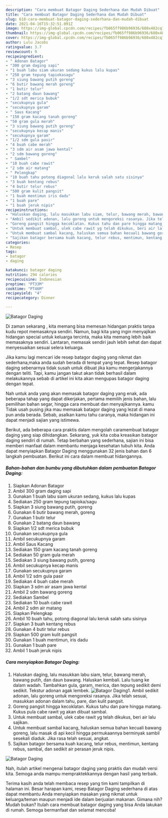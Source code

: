 ```yaml
---
description: "Cara membuat Batagor Daging Sederhana dan Mudah Dibuat"
title: "Cara membuat Batagor Daging Sederhana dan Mudah Dibuat"
slug: 618-cara-membuat-batagor-daging-sederhana-dan-mudah-dibuat
date: 2021-04-16T15:32:51.091Z
image: https://img-global.cpcdn.com/recipes/fb065ff986b96936/680x482cq70/batagor-daging-foto-resep-utama.jpg
thumbnail: https://img-global.cpcdn.com/recipes/fb065ff986b96936/680x482cq70/batagor-daging-foto-resep-utama.jpg
cover: https://img-global.cpcdn.com/recipes/fb065ff986b96936/680x482cq70/batagor-daging-foto-resep-utama.jpg
author: Lulu Jacobs
ratingvalue: 3.7
reviewcount: 9
recipeingredient:
- " Adonan Batagor"
- "300 gram daging sapi"
- "1 buah labu siam ukuran sedang kukus lalu kupas"
- "250 gram tepung tapiokasagu"
- "3 siung bawang putih goreng"
- "6 butir bawang merah goreng"
- "1 butir telur"
- "2 batang daun bawang"
- "1/2 sdt merica bubuk"
- "secukupnya gula"
- "secukupnya garam"
- " Saus Kacang"
- "150 gram kacang tanah goreng"
- "50 gram gula merah"
- "3 siung bawang putih goreng"
- "secukupnya kecap manis"
- "secukupnya garam"
- "1/2 sdm gula pasir"
- "4 buah cabe merah"
- "3 sdm air asam jawa kental"
- "2 sdm bawang goreng"
- " Sambel"
- "10 buah cabe rawit"
- "2 sdm air matang"
- " Pelengkap"
- "10 buah tahu potong diagonal lalu keruk salah satu sisinya"
- "3 buah kentang rebus"
- "4 butir telur rebus"
- "500 gram kulit pangsit"
- "1 buah mentimun iris dadu"
- "1 buah pare"
- "1 buah jeruk nipis"
recipeinstructions:
- "Haluskan daging, lalu masukkan labu siam, telur, bawang merah, bawang putih, dan daun bawang. Haluskan kembali. Lalu tuang ke dalam wadah. Tambahkan gula, garam, merica, dan tepung sedikit demi sedikit. Tekstur adonan agak lembek."
- "Ambil sedikit adonan, lalu goreng untuk mengoreksi rasanya. Jika telah sesuai, masukkan adonan dalam tahu, pare, dan kulit pangsit."
- "Goreng pangsit hingga kecoklatan. Kukus tahu dan pare hingga matang. Kukus pula cabe rawit yg akan dibuat sambal."
- "Untuk membuat sambal, ulek cabe rawit yg telah dikukus, beri air lalu sajikan."
- "Untuk membuat sambal kacang, haluskan semua bahan kecuali bawang goreng, lalu masak di api kecil hingga permukaannya berminyak sambil sesekali diaduk. Jika rasa telah sesuai, angkat."
- "Sajikan batagor bersama kuah kacang, telur rebus, mentimun, kentang rebus, sambal, dan sedikit air perasan jeruk nipis."
categories:
- Resep
tags:
- batagor
- daging

katakunci: batagor daging 
nutrition: 294 calories
recipecuisine: Indonesian
preptime: "PT33M"
cooktime: "PT46M"
recipeyield: "4"
recipecategory: Dinner

---
```



![Batagor Daging](https://img-global.cpcdn.com/recipes/fb065ff986b96936/680x482cq70/batagor-daging-foto-resep-utama.jpg)

Di zaman  sekarang , kita memang bisa memesan hidangan praktis tanpa kudu repot memasaknya sendiri. Namun, bagi kita yang ingin menyajikan hidangan special untuk keluarga tercinta, maka kita memang lebih baik memasaknya sendiri. Lantaran, memasak sendiri jauh lebih sehat dan dapat menyesuaikan sesuai selera keluarga.

Jika kamu lagi mencari ide resep batagor daging yang nikmat dan sederhana,maka anda sudah berada di tempat yang tepat. Resep batagor daging  sebenarnya tidak susah untuk dibuat jika kamu mengerjakannya dengan teliti. Tapi, kamu jangan takut akan tidak berhasil dalam melakukannya 
sebab di artikel ini kita akan mengupas batagor daging dengan tepat.  



Nah untuk anda yang akan memasak batagor daging yang enak, ada beberapa tahap yang dapat dikerjakan, pertama memilih jenis bahan, lalu pemilihan bahan segar, hingga cara membuat dan menyajikannya. kamu Tidak usah pusing jika mau memasak batagor daging yang lezat di mana pun anda berada. Sebab, asalkan kamu  tahu caranya, maka hidangan ini dapat menjadi sajian yang istimewa.

Berikut, ada beberapa cara praktis  dalam mengolah caramembuat batagor daging yang siap dihidangkan. Sekarang, yuk kita coba kreasikan batagor daging sendiri di rumah. Tetap berbahan yang sederhana, sajian ini bisa memberi manfaat dalam membantu menjaga kesehatan tubuh kita. Anda dapat menyiapkan Batagor Daging menggunakan 32 jenis bahan dan 6 langkah pembuatan. Berikut ini cara dalam membuat hidangannya.

<!--inarticleads1-->

##### Bahan-bahan dan bumbu yang dibutuhkan dalam pembuatan Batagor Daging:

1. Siapkan  Adonan Batagor
1. Ambil 300 gram daging sapi
1. Gunakan 1 buah labu siam ukuran sedang, kukus lalu kupas
1. Sediakan 250 gram tepung tapioka/sagu
1. Siapkan 3 siung bawang putih, goreng
1. Gunakan 6 butir bawang merah, goreng
1. Gunakan 1 butir telur
1. Gunakan 2 batang daun bawang
1. Siapkan 1/2 sdt merica bubuk
1. Gunakan secukupnya gula
1. Ambil secukupnya garam
1. Ambil  Saus Kacang
1. Sediakan 150 gram kacang tanah goreng
1. Sediakan 50 gram gula merah
1. Sediakan 3 siung bawang putih, goreng
1. Ambil secukupnya kecap manis
1. Gunakan secukupnya garam
1. Ambil 1/2 sdm gula pasir
1. Sediakan 4 buah cabe merah
1. Siapkan 3 sdm air asam jawa kental
1. Ambil 2 sdm bawang goreng
1. Sediakan  Sambel
1. Sediakan 10 buah cabe rawit
1. Ambil 2 sdm air matang
1. Siapkan  Pelengkap
1. Ambil 10 buah tahu, potong diagonal lalu keruk salah satu sisinya
1. Siapkan 3 buah kentang rebus
1. Gunakan 4 butir telur rebus
1. Siapkan 500 gram kulit pangsit
1. Gunakan 1 buah mentimun, iris dadu
1. Gunakan 1 buah pare
1. Ambil 1 buah jeruk nipis




<!--inarticleads2-->

##### Cara menyiapkan Batagor Daging:

1. Haluskan daging, lalu masukkan labu siam, telur, bawang merah, bawang putih, dan daun bawang. Haluskan kembali. Lalu tuang ke dalam wadah. Tambahkan gula, garam, merica, dan tepung sedikit demi sedikit. Tekstur adonan agak lembek.
<img src="//assets-global.cpcdn.com/assets/icons/button_play-2c75c40dde080a61004c1f40b05d8f140eaff45d7e9e6481dc71c63d2e7c4909.png" alt="Batagor Daging">1. Ambil sedikit adonan, lalu goreng untuk mengoreksi rasanya. Jika telah sesuai, masukkan adonan dalam tahu, pare, dan kulit pangsit.
1. Goreng pangsit hingga kecoklatan. Kukus tahu dan pare hingga matang. Kukus pula cabe rawit yg akan dibuat sambal.
1. Untuk membuat sambal, ulek cabe rawit yg telah dikukus, beri air lalu sajikan.
1. Untuk membuat sambal kacang, haluskan semua bahan kecuali bawang goreng, lalu masak di api kecil hingga permukaannya berminyak sambil sesekali diaduk. Jika rasa telah sesuai, angkat.
1. Sajikan batagor bersama kuah kacang, telur rebus, mentimun, kentang rebus, sambal, dan sedikit air perasan jeruk nipis.
<img src="//assets-global.cpcdn.com/assets/icons/button_play-2c75c40dde080a61004c1f40b05d8f140eaff45d7e9e6481dc71c63d2e7c4909.png" alt="Batagor Daging">



Nah, itulah artikel mengenai  batagor daging  yang praktis dan mudah versi kita. Semoga anda mampu mempraktekkannya dengan hasil yang terbaik. 

Terima kasih anda telah membaca resep yang tim kami tampilkan di halaman ini. Besar harapan kami, resep  Batagor Daging sederhana di atas dapat membantu Anda menyiapkan masakan yang nikmat untuk keluarga/teman maupun menjadi ide dalam berjualan makanan. Gimana nih? Mudah bukan? Itulah cara membuat batagor daging yang bisa Anda lakukan di rumah. Semoga bermanfaat dan selamat mencoba!

